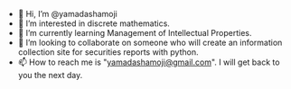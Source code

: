 - 👋 Hi, I’m @yamadashamoji
- 👀 I’m interested in discrete mathematics.
- 🌱 I’m currently learning Management of Intellectual Properties.
- 💞️ I’m looking to collaborate on someone who will create an information collection site for securities reports with python.
- 📫 How to reach me is "yamadashamoji@gmail.com". I will get back to you the next day.

<!---
yamadashamoji/yamadashamoji is a ✨ special ✨ repository because its `README.md` (this file) appears on your GitHub profile.
You can click the Preview link to take a look at your changes.
--->
